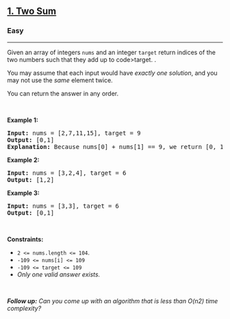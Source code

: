 <h2><a href="https://leetcode.com/problems/two-sum/">1. Two Sum</a></h2><h3>Easy</h3><hr><p>Given an array of integers <code>nums</code> and an integer <code>target</code> return indices of the two numbers such that they add up to code>target</code>. .</p>
<p>You may assume that each input would have <em><i>exactly</i> one solution</em>, and you may not use the <i>same</i> element twice.</p>
<p>You can return the answer in any order.</p>

<p>&nbsp;</p>
<p><strong class="example">Example 1:</strong></p>
<pre>
<strong>Input:</strong> nums = [2,7,11,15], target = 9
<strong>Output:</strong> [0,1]
<strong>Explanation:</strong> Because nums[0] + nums[1] == 9, we return [0, 1].
</pre>

<p><strong class="example">Example 2:</strong></p>
<pre>
<strong>Input:</strong> nums = [3,2,4], target = 6
<strong>Output:</strong> [1,2]
</pre>

<p><strong class="example">Example 3:</strong></p>

<pre>
<strong>Input:</strong> nums = [3,3], target = 6
<strong>Output:</strong> [0,1]
</pre>

<p>&nbsp;</p>
<p><strong>Constraints:</strong></p>

<ul>
	<li><code>2 <= nums.length <= 104</code>.</li>
	<li><code>-109 <= nums[i] <= 109</code></li>
	<li><code>-109 <= target <= 109</code></li>
	<li><em>Only one valid answer exists.</em</li>
</ul>





<p>&nbsp;</p>
<p><strong>Follow up:</strong> Can you come up with an algorithm that is less than O(n2) time complexity?</p>
